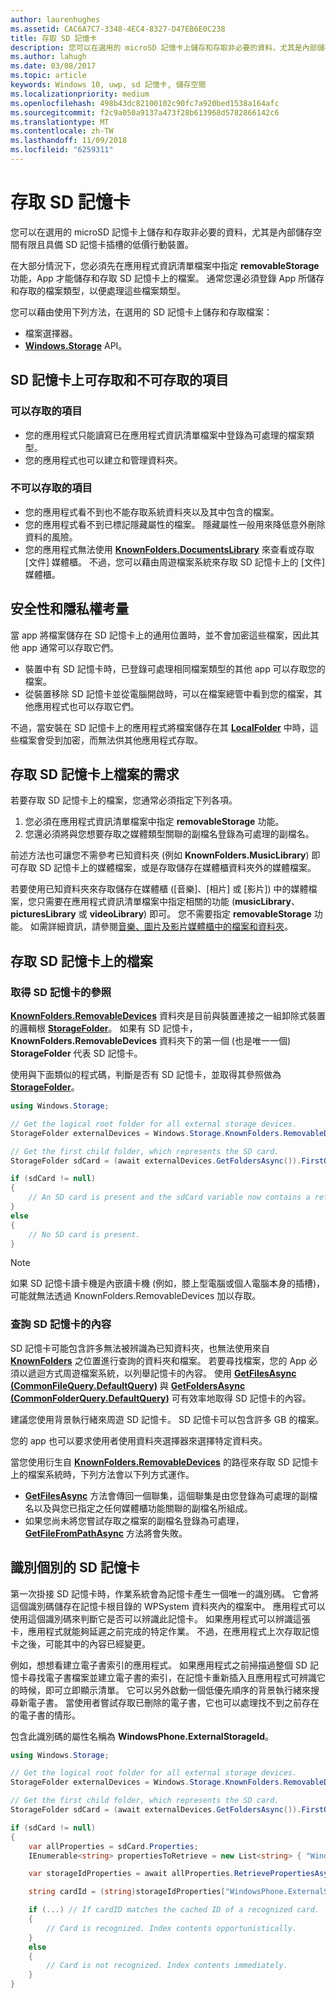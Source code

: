 ```yaml
---
author: laurenhughes
ms.assetid: CAC6A7C7-3348-4EC4-8327-D47EB6E0C238
title: 存取 SD 記憶卡
description: 您可以在選用的 microSD 記憶卡上儲存和存取非必要的資料，尤其是內部儲存空間有限的低價行動裝置。
ms.author: lahugh
ms.date: 03/08/2017
ms.topic: article
keywords: Windows 10, uwp, sd 記憶卡, 儲存空間
ms.localizationpriority: medium
ms.openlocfilehash: 498b43dc82100102c90fc7a920bed1538a164afc
ms.sourcegitcommit: f2c9a050a9137a473f28b613968d5782866142c6
ms.translationtype: MT
ms.contentlocale: zh-TW
ms.lasthandoff: 11/09/2018
ms.locfileid: "6259311"
---
```

# <a name="access-the-sd-card"></a>存取 SD 記憶卡



您可以在選用的 microSD 記憶卡上儲存和存取非必要的資料，尤其是內部儲存空間有限且具備 SD 記憶卡插槽的低價行動裝置。

在大部分情況下，您必須先在應用程式資訊清單檔案中指定 **removableStorage** 功能，App 才能儲存和存取 SD 記憶卡上的檔案。 通常您還必須登錄 App 所儲存和存取的檔案類型，以便處理這些檔案類型。

您可以藉由使用下列方法，在選用的 SD 記憶卡上儲存和存取檔案：
- 檔案選擇器。
- [**Windows.Storage**](https://msdn.microsoft.com/library/windows/apps/br227346) API。

## <a name="what-you-can-and-cant-access-on-the-sd-card"></a>SD 記憶卡上可存取和不可存取的項目

### <a name="what-you-can-access"></a>可以存取的項目

- 您的應用程式只能讀寫已在應用程式資訊清單檔案中登錄為可處理的檔案類型。
- 您的應用程式也可以建立和管理資料夾。

### <a name="what-you-cant-access"></a>不可以存取的項目

- 您的應用程式看不到也不能存取系統資料夾以及其中包含的檔案。
- 您的應用程式看不到已標記隱藏屬性的檔案。 隱藏屬性一般用來降低意外刪除資料的風險。
- 您的應用程式無法使用 [**KnownFolders.DocumentsLibrary**](https://msdn.microsoft.com/library/windows/apps/br227152) 來查看或存取 [文件] 媒體櫃。 不過，您可以藉由周遊檔案系統來存取 SD 記憶卡上的 [文件] 媒體櫃。

## <a name="security-and-privacy-considerations"></a>安全性和隱私權考量

當 app 將檔案儲存在 SD 記憶卡上的通用位置時，並不會加密這些檔案，因此其他 app 通常可以存取它們。

- 裝置中有 SD 記憶卡時，已登錄可處理相同檔案類型的其他 app 可以存取您的檔案。
- 從裝置移除 SD 記憶卡並從電腦開啟時，可以在檔案總管中看到您的檔案，其他應用程式也可以存取它們。

不過，當安裝在 SD 記憶卡上的應用程式將檔案儲存在其 [**LocalFolder**](https://msdn.microsoft.com/library/windows/apps/br241621) 中時，這些檔案會受到加密，而無法供其他應用程式存取。

## <a name="requirements-for-accessing-files-on-the-sd-card"></a>存取 SD 記憶卡上檔案的需求

若要存取 SD 記憶卡上的檔案，您通常必須指定下列各項。

1.  您必須在應用程式資訊清單檔案中指定 **removableStorage** 功能。
2.  您還必須將與您想要存取之媒體類型關聯的副檔名登錄為可處理的副檔名。

前述方法也可讓您不需參考已知資料夾 (例如 **KnownFolders.MusicLibrary**) 即可存取 SD 記憶卡上的媒體檔案，或是存取儲存在媒體櫃資料夾外的媒體檔案。

若要使用已知資料夾來存取儲存在媒體櫃 ([音樂]、[相片] 或 [影片]) 中的媒體檔案，您只需要在應用程式資訊清單檔案中指定相關的功能 (**musicLibrary**、**picturesLibrary** 或 **videoLibrary**) 即可。 您不需要指定 **removableStorage** 功能。 如需詳細資訊，請參閱[音樂、圖片及影片媒體櫃中的檔案和資料夾](quickstart-managing-folders-in-the-music-pictures-and-videos-libraries.md)。

## <a name="accessing-files-on-the-sd-card"></a>存取 SD 記憶卡上的檔案

### <a name="getting-a-reference-to-the-sd-card"></a>取得 SD 記憶卡的參照

[**KnownFolders.RemovableDevices**](https://msdn.microsoft.com/library/windows/apps/br227158) 資料夾是目前與裝置連接之一組卸除式裝置的邏輯根 [**StorageFolder**](https://msdn.microsoft.com/library/windows/apps/br227230)。 如果有 SD 記憶卡，**KnownFolders.RemovableDevices** 資料夾下的第一個 (也是唯一一個) **StorageFolder** 代表 SD 記憶卡。

使用與下面類似的程式碼，判斷是否有 SD 記憶卡，並取得其參照做為 [**StorageFolder**](https://msdn.microsoft.com/library/windows/apps/br227230)。

```csharp
using Windows.Storage;

// Get the logical root folder for all external storage devices.
StorageFolder externalDevices = Windows.Storage.KnownFolders.RemovableDevices;

// Get the first child folder, which represents the SD card.
StorageFolder sdCard = (await externalDevices.GetFoldersAsync()).FirstOrDefault();

if (sdCard != null)
{
    // An SD card is present and the sdCard variable now contains a reference to it.
}
else
{
    // No SD card is present.
}
```

> [!NOTE]
> 如果 SD 記憶卡讀卡機是內嵌讀卡機 (例如，膝上型電腦或個人電腦本身的插槽)，可能就無法透過 KnownFolders.RemovableDevices 加以存取。

### <a name="querying-the-contents-of-the-sd-card"></a>查詢 SD 記憶卡的內容

SD 記憶卡可能包含許多無法被辨識為已知資料夾，也無法使用來自 [**KnownFolders**](https://msdn.microsoft.com/library/windows/apps/br227151) 之位置進行查詢的資料夾和檔案。 若要尋找檔案，您的 App 必須以遞迴方式周遊檔案系統，以列舉記憶卡的內容。 使用 [**GetFilesAsync (CommonFileQuery.DefaultQuery)**](https://msdn.microsoft.com/library/windows/apps/br227274) 與 [**GetFoldersAsync (CommonFolderQuery.DefaultQuery)**](https://msdn.microsoft.com/library/windows/apps/br227281) 可有效率地取得 SD 記憶卡的內容。

建議您使用背景執行緒來周遊 SD 記憶卡。 SD 記憶卡可以包含許多 GB 的檔案。

您的 app 也可以要求使用者使用資料夾選擇器來選擇特定資料夾。

當您使用衍生自 [**KnownFolders.RemovableDevices**](https://msdn.microsoft.com/library/windows/apps/br227158) 的路徑來存取 SD 記憶卡上的檔案系統時，下列方法會以下列方式運作。

-   [**GetFilesAsync**](https://msdn.microsoft.com/library/windows/apps/br227273) 方法會傳回一個聯集，這個聯集是由您登錄為可處理的副檔名以及與您已指定之任何媒體櫃功能關聯的副檔名所組成。
-   如果您尚未將您嘗試存取之檔案的副檔名登錄為可處理，[**GetFileFromPathAsync**](https://msdn.microsoft.com/library/windows/apps/br227206) 方法將會失敗。

## <a name="identifying-the-individual-sd-card"></a>識別個別的 SD 記憶卡

第一次掛接 SD 記憶卡時，作業系統會為記憶卡產生一個唯一的識別碼。 它會將這個識別碼儲存在記憶卡根目錄的 WPSystem 資料夾內的檔案中。 應用程式可以使用這個識別碼來判斷它是否可以辨識此記憶卡。 如果應用程式可以辨識這張卡，應用程式就能夠延遲之前完成的特定作業。 不過，在應用程式上次存取記憶卡之後，可能其中的內容已經變更。

例如，想想看建立電子書索引的應用程式。 如果應用程式之前掃描過整個 SD 記憶卡尋找電子書檔案並建立電子書的索引，在記憶卡重新插入且應用程式可辨識它的時候，即可立即顯示清單。 它可以另外啟動一個低優先順序的背景執行緒來搜尋新電子書。 當使用者嘗試存取已刪除的電子書，它也可以處理找不到之前存在的電子書的情形。

包含此識別碼的屬性名稱為 **WindowsPhone.ExternalStorageId**。

```csharp
using Windows.Storage;

// Get the logical root folder for all external storage devices.
StorageFolder externalDevices = Windows.Storage.KnownFolders.RemovableDevices;

// Get the first child folder, which represents the SD card.
StorageFolder sdCard = (await externalDevices.GetFoldersAsync()).FirstOrDefault();

if (sdCard != null)
{
    var allProperties = sdCard.Properties;
    IEnumerable<string> propertiesToRetrieve = new List<string> { "WindowsPhone.ExternalStorageId" };

    var storageIdProperties = await allProperties.RetrievePropertiesAsync(propertiesToRetrieve);

    string cardId = (string)storageIdProperties["WindowsPhone.ExternalStorageId"];

    if (...) // If cardID matches the cached ID of a recognized card.
    {
        // Card is recognized. Index contents opportunistically.
    }
    else
    {
        // Card is not recognized. Index contents immediately.
    }
}
```

 

 
